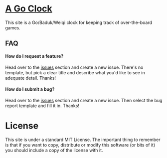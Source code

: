 # [A Go Clock](https://www.badukclock.com/)
This site is a Go/Baduk/Weiqi clock for keeping track of over-the-board games.
## FAQ
#### How do I request a feature?
Head over to the [issues](https://github.com/Squalm/GoClock/issues) section and create a new issue. There's no template, but pick a clear title and describe what you'd like to see in adequate detail. Thanks!
#### How do I submit a bug?
Head over to the [issues](https://github.com/Squalm/GoClock/issues) section and create a new issue. Then select the bug report template and fill it in. Thanks!
# License
This site is under a standard MIT License. The important thing to remember is that if you want to copy, distribute or modify this software (or bits of it) you should include a copy of the license with it.
